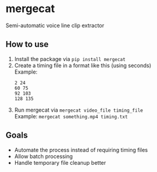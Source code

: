 # mergecat

Semi-automatic voice line clip extractor

## How to use

1. Install the package via `pip install mergecat`
2. Create a timing file in a format like this (using seconds)  
   Example:
   ```
   2 24
   60 75
   92 103
   128 135
   ```
3. Run mergecat via `mergecat video_file timing_file`  
   Example: `mergecat something.mp4 timing.txt`
   
## Goals

- Automate the process instead of requiring timing files
- Allow batch processing
- Handle temporary file cleanup better